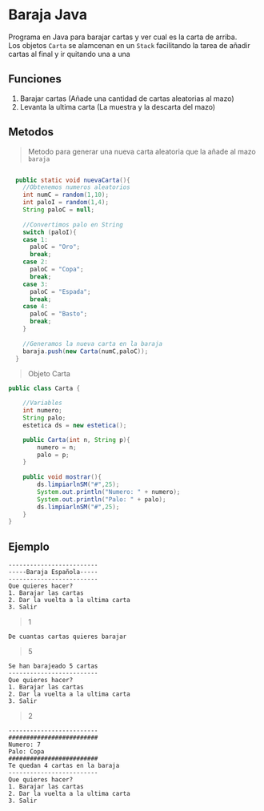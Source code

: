 # Baraja Java
Programa en Java para barajar cartas y ver cual es la carta de arriba.
<br>Los objetos `Carta` se alamcenan en un `Stack` facilitando la tarea de añadir cartas al final y ir quitando una a una

## Funciones
1. Barajar cartas (Añade una cantidad de cartas aleatorias al mazo)
2. Levanta la ultima carta (La muestra y la descarta del mazo)

## Metodos
> Metodo para generar una nueva carta aleatoria que la añade al mazo `baraja`
```java

  public static void nuevaCarta(){
    //Obtenemos numeros aleatorios
    int numC = random(1,10);
    int paloI = random(1,4);
    String paloC = null;
		
    //Convertimos palo en String
    switch (paloI){
    case 1:
      paloC = "Oro";
      break;
    case 2:
      paloC = "Copa";
      break;
    case 3:
      paloC = "Espada";
      break;
    case 4:
      paloC = "Basto";
      break;
    }
		
    //Generamos la nueva carta en la baraja
    baraja.push(new Carta(numC,paloC));
  }

```
> Objeto Carta
```java
public class Carta {

	//Variables
	int numero;
	String palo;
	estetica ds = new estetica();

	public Carta(int n, String p){
		numero = n;
		palo = p;
	}
	
	public void mostrar(){
		ds.limpiarlnSM("#",25);
		System.out.println("Numero: " + numero);
		System.out.println("Palo: " + palo);
		ds.limpiarlnSM("#",25);
	}
}
```

## Ejemplo
```
-------------------------
-----Baraja Española-----
-------------------------
Que quieres hacer?
1. Barajar las cartas
2. Dar la vuelta a la ultima carta
3. Salir
```
> 1
```
De cuantas cartas quieres barajar
```
> 5
```
Se han barajeado 5 cartas
-------------------------
Que quieres hacer?
1. Barajar las cartas
2. Dar la vuelta a la ultima carta
3. Salir
```
> 2
```
-------------------------
#########################
Numero: 7
Palo: Copa
#########################
Te quedan 4 cartas en la baraja
-------------------------
Que quieres hacer?
1. Barajar las cartas
2. Dar la vuelta a la ultima carta
3. Salir
```
